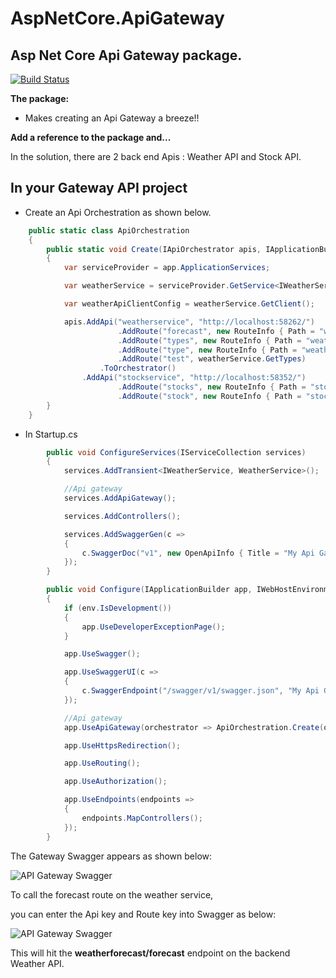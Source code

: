 # AspNetCore.ApiGateway

## Asp Net Core Api Gateway package.

[![Build Status](https://travis-ci.com/VeritasSoftware/AspNetCore.ApiGateway.svg?branch=master)](https://travis-ci.com/VeritasSoftware/AspNetCore.ApiGateway)

**The package:**

*	Makes creating an Api Gateway a breeze!!

**Add a reference to the package and...**

In the solution, there are 2 back end Apis : Weather API and Stock API.

## In your Gateway API project

*	Create an Api Orchestration as shown below.

```C#
    public static class ApiOrchestration
    {
        public static void Create(IApiOrchestrator apis, IApplicationBuilder app)
        {
            var serviceProvider = app.ApplicationServices;

            var weatherService = serviceProvider.GetService<IWeatherService>();

            var weatherApiClientConfig = weatherService.GetClient();

            apis.AddApi("weatherservice", "http://localhost:58262/")
                        .AddRoute("forecast", new RouteInfo { Path = "weatherforecast/forecast", ResponseType = typeof(IEnumerable<WeatherForecast>) })
                        .AddRoute("types", new RouteInfo { Path = "weatherforecast/types", ResponseType = typeof(string[]), HttpClientConfig = weatherApiClientConfig })
                        .AddRoute("type", new RouteInfo { Path = "weatherforecast/types/", ResponseType = typeof(WeatherTypeResponse), HttpClientConfig = weatherApiClientConfig })
                        .AddRoute("test", weatherService.GetTypes)
                    .ToOrchestrator()
                .AddApi("stockservice", "http://localhost:58352/")
                        .AddRoute("stocks", new RouteInfo { Path = "stock", ResponseType = typeof(IEnumerable<StockQuote>) })
                        .AddRoute("stock", new RouteInfo { Path = "stock/", ResponseType = typeof(StockQuote) });
        }
    }
```

*	In Startup.cs

```C#
        public void ConfigureServices(IServiceCollection services)
        {
            services.AddTransient<IWeatherService, WeatherService>();

            //Api gateway
            services.AddApiGateway();

            services.AddControllers();

            services.AddSwaggerGen(c =>
            {
                c.SwaggerDoc("v1", new OpenApiInfo { Title = "My Api Gateway", Version = "v1" });
            });
        }

        public void Configure(IApplicationBuilder app, IWebHostEnvironment env)
        {
            if (env.IsDevelopment())
            {
                app.UseDeveloperExceptionPage();
            }

            app.UseSwagger();

            app.UseSwaggerUI(c =>
            {
                c.SwaggerEndpoint("/swagger/v1/swagger.json", "My Api Gateway");
            });

            //Api gateway
            app.UseApiGateway(orchestrator => ApiOrchestration.Create(orchestrator, app));

            app.UseHttpsRedirection();

            app.UseRouting();

            app.UseAuthorization();

            app.UseEndpoints(endpoints =>
            {
                endpoints.MapControllers();
            });
        }
```

The Gateway Swagger appears as shown below:

![API Gateway Swagger](https://github.com/VeritasSoftware/AspNetCore.ApiGateway/blob/master/ApiGateway.PNG)

To call the forecast route on the weather service,

you can enter the Api key and Route key into Swagger as below:

![API Gateway Swagger](https://github.com/VeritasSoftware/AspNetCore.ApiGateway/blob/master/ApiGatewayCall.PNG)

This will hit the **weatherforecast/forecast** endpoint on the backend Weather API.

